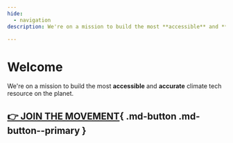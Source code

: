 ```yaml
---
hide:
  - navigation
description: We're on a mission to build the most **accessible** and **accurate** climate tech resource on the planet.

---
```

# Welcome

We're on a mission to build the most **accessible** and **accurate** climate tech resource on the planet.

[👉 JOIN THE MOVEMENT](../solutions){ .md-button .md-button--primary }
---

<script src="https://climateclock.world/widget-v2.js" async></script>
<climate-clock />

<!-- !!! example "Our top priorities" -->
<!--stackedit_data:
eyJoaXN0b3J5IjpbNDg3NDM0NjIzXX0=
-->

